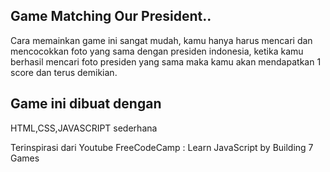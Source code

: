## Game Matching Our President..
  Cara memainkan game ini sangat mudah, kamu hanya harus mencari dan mencocokkan foto yang sama dengan presiden indonesia, ketika kamu berhasil mencari foto presiden yang sama maka kamu akan mendapatkan 1 score dan terus demikian.
  
## Game ini dibuat dengan 
HTML,CSS,JAVASCRIPT sederhana

Terinspirasi dari Youtube FreeCodeCamp : Learn JavaScript by Building 7 Games 
